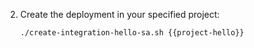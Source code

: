 2. Create the deployment in your specified project:

    ```sh
	./create-integration-hello-sa.sh {{project-hello}}
    ```
